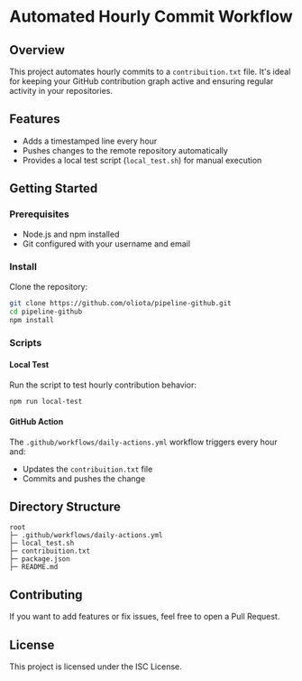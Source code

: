 # Automated Hourly Commit Workflow

## Overview

This project automates hourly commits to a `contribuition.txt` file. It's ideal for keeping your GitHub contribution graph active and ensuring regular activity in your repositories.

## Features

* Adds a timestamped line every hour
* Pushes changes to the remote repository automatically
* Provides a local test script (`local_test.sh`) for manual execution

## Getting Started

### Prerequisites

* Node.js and npm installed
* Git configured with your username and email

### Install

Clone the repository:

```bash
git clone https://github.com/oliota/pipeline-github.git
cd pipeline-github
npm install
```

### Scripts

#### Local Test

Run the script to test hourly contribution behavior:

```bash
npm run local-test
```

#### GitHub Action

The `.github/workflows/daily-actions.yml` workflow triggers every hour and:

* Updates the `contribuition.txt` file
* Commits and pushes the change

## Directory Structure

```
root
├─ .github/workflows/daily-actions.yml
├─ local_test.sh
├─ contribuition.txt
├─ package.json
├─ README.md
```

## Contributing

If you want to add features or fix issues, feel free to open a Pull Request.

## License

This project is licensed under the ISC License.

